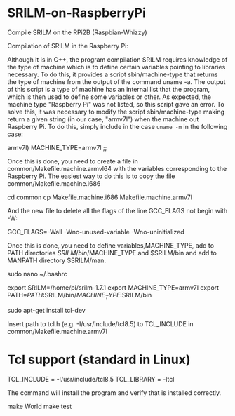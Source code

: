 # SRILM-on-RaspberryPi
Compile SRILM on the RPi2B (Raspbian-Whizzy)

Compilation of SRILM in the Raspberry Pi:

Although it is in C++, the program compilation SRILM requires knowledge of the type of machine which is to define certain variables pointing to libraries necessary. To do this, it provides a script sbin/machine-type that returns the type of machine from the output of the command uname -a. The output of this script is a type of machine has an internal list that the program, which is then used to define some variables or other. As expected, the machine type "Raspberry Pi" was not listed, so this script gave an error. To solve this, it was necessary to modify the script sbin/machine-type making return a given string (in our case, "armv7l") when the machine out Raspberry Pi. To do this, simply include in the case `uname -m` in the following case:

armv7l) MACHINE_TYPE=armv7l
;; 

Once this is done, you need to create a file in common/Makefile.machine.armvl64 with the variables corresponding to the Raspberry Pi. The easiest way to do this is to copy the file common/Makefile.machine.i686

cd common 
cp Makefile.machine.i686 Makefile.machine.armv7l

And the new file to delete all the flags of the line GCC_FLAGS not begin with -W:

GCC_FLAGS=-Wall -Wno-unused-variable -Wno-uninitialized 

Once this is done, you need to define variables,MACHINE_TYPE, add to PATH directories $SRILM/bin/$MACHINE_TYPE and $SRILM/bin and add to MANPATH directory $SRILM/man.

sudo nano ~/.bashrc

export SRILM=/home/pi/srilm-1.7.1
export MACHINE_TYPE=armv7l
export PATH=$PATH:$SRILM/bin/$MACHINE_TYPE:$SRILM/bin

sudo apt-get install tcl-dev

Insert path to tcl.h (e.g. -I/usr/include/tcl8.5) to TCL_INCLUDE in common/Makefile.machine.armv7l

# Tcl support (standard in Linux)
TCL_INCLUDE = -I/usr/include/tcl8.5
TCL_LIBRARY = -ltcl

The command will install the program and verify that is installed correctly. 

make World 
make test 

